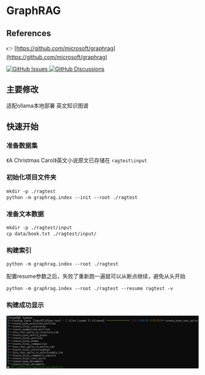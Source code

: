 # GraphRAG

## References
👉 [https://github.com/microsoft/graphrag](https://github.com/microsoft/graphrag)

<div align="left">
  <a href="https://github.com/LayeVeitch/GraphRAG/issues">
    <img alt="GitHub Issues" src="https://img.shields.io/github/issues/LayeVeitch/GraphRAG">
  </a>
  <a href="https://github.com/LayeVeitch/GraphRAG/discussions">
    <img alt="GitHub Discussions" src="https://img.shields.io/github/discussions/LayeVeitch/GraphRAG">
  </a>
</div>

## 主要修改
适配ollama本地部署
英文知识图谱

## 快速开始
### 准备数据集
《A Christmas Carol》英文小说原文已存储在 `ragtest\input`

### 初始化项目文件夹
```shell
mkdir -p ./ragtest
python -m graphrag.index --init --root ./ragtest
```

### 准备文本数据
```shell
mkdir -p ./ragtest/input
cp data/book.txt ./ragtest/input/
```

### 构建索引
```shell
python -m graphrag.index --root ./ragtest
```
配置resume参数之后，失败了重新跑一遍就可以从断点继续，避免从头开始
```shell
python -m graphrag.index --root ./ragtest --resume ragtest -v
```
### 构建成功显示
<img src="image/success.png">
